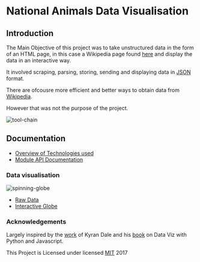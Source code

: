 # National Animals Data Visualisation

## Introduction

The Main Objective of this project was to take unstructured data in the form of an HTML page, in this case a Wikipedia page found [here](https://en.wikipedia.org/wiki/List_of_national_animals) and display the data in an interactive way.

It involved scraping, parsing, storing, sending and displaying data in [JSON](https://www.json.org/) format.

There are ofcousre more efficient and better ways to obtain data from [Wikipedia](https://en.wikipedia.org/w/api.php?action=parse&page=Flag_of_Ireland&format=json).

However that was not the purpose of the project.

![tool-chain](img/info_national_animals.png)

## Documentation

* [Overview of Technologies used](http://codinglab.me/national-animals/)
* [Module API Documentation](http://adamharpur.com/codinglab.me/datavis/docs)

### Data visualisation

![spinning-globe](img/data_vis.gif)

* [Raw Data](https://datavis.online/map)
* [Interactive Globe](http://adamharpur.com/codinglab.me/datavis)

### Acknowledgements

Largely inspired by the [work](http://kyrandale.com/static/talks/reveal.js/index_pydata2015.html#/) of Kyran Dale and his [book](https://www.amazon.com/Data-Visualization-Python-JavaScript-Transform/dp/1491920513) on Data Viz with Python and Javascript.


This Project is Licensed under
licensed [MIT](https://choosealicense.com/licenses/mit/) 2017
